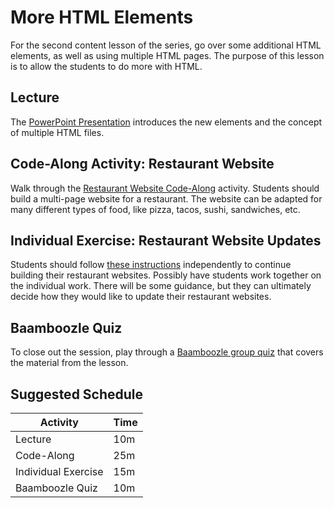 # More HTML Elements
For the second content lesson of the series, go over some additional HTML elements, as well as using multiple HTML pages. The purpose of this lesson is to allow the students to do more with HTML.

## Lecture
The [PowerPoint Presentation](MoreHtmlElements.pptx) introduces the new elements and the concept of multiple HTML files.

## Code-Along Activity: Restaurant Website
Walk through the [Restaurant Website Code-Along](RestaurantWebsiteCodeAlong.md) activity. Students should build a multi-page website for a restaurant. The website can be adapted for many different types of food, like pizza, tacos, sushi, sandwiches, etc.

## Individual Exercise: Restaurant Website Updates
Students should follow [these instructions](RestaurantIndividual.md) independently to continue building their restaurant websites. Possibly have students work together on the individual work. There will be some guidance, but they can ultimately decide how they would like to update their restaurant websites.

## Baamboozle Quiz
To close out the session, play through a [Baamboozle group quiz](https://www.baamboozle.com/game/614321) that covers the material from the lesson.

## Suggested Schedule

| Activity | Time |
|-|-|
| Lecture | 10m |
| Code-Along | 25m |
| Individual Exercise | 15m |
| Baamboozle Quiz | 10m |